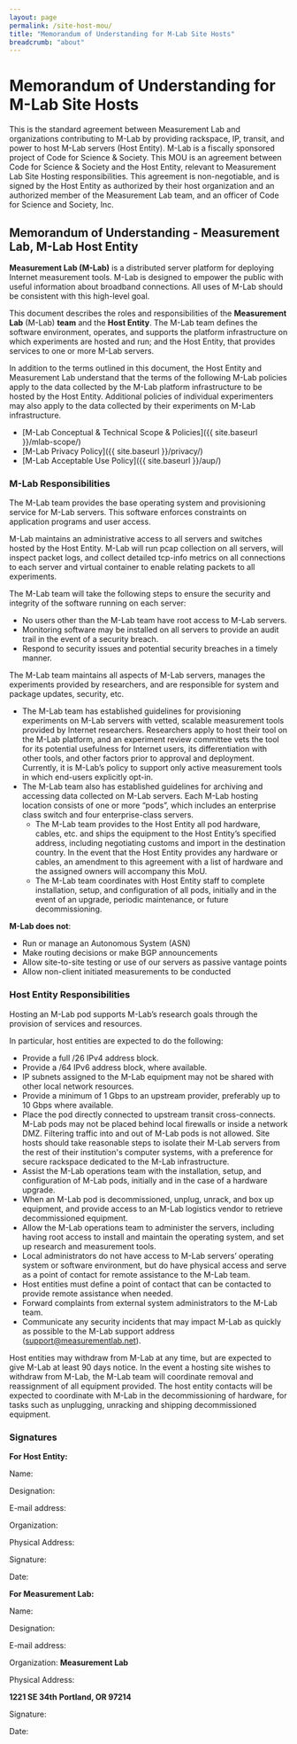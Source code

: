 ```yaml
---
layout: page
permalink: /site-host-mou/
title: "Memorandum of Understanding for M-Lab Site Hosts"
breadcrumb: "about"
---
```


# Memorandum of Understanding for M-Lab Site Hosts

This is the standard agreement between Measurement Lab and organizations contributing to M-Lab by providing rackspace, IP, transit, and power to host M-Lab servers (Host Entity). M-Lab is a fiscally sponsored project of Code for Science & Society. This MOU is an agreement between Code for Science & Society and the Host Entity, relevant to Measurement Lab Site Hosting responsibilities. This agreement is non-negotiable, and is signed by the Host Entity as authorized by their host organization and  an authorized member of the Measurement Lab team, and an officer of Code for Science and Society, Inc.

## Memorandum of Understanding - Measurement Lab, M-Lab Host Entity

**Measurement Lab (M-Lab)** is a distributed server platform for deploying Internet measurement tools. M-Lab is designed to empower the public with useful information about broadband connections. All uses of M-Lab should be consistent with this high-level goal.

This document describes the roles and responsibilities of the **Measurement Lab** (M-Lab) **team** and the **Host Entity**. The M-Lab team defines the software environment, operates, and supports the platform infrastructure on which experiments are hosted and run; and the Host Entity, that provides services to one or more M-Lab servers.

In addition to the terms outlined in this document, the Host Entity and Measurement Lab understand that the terms of the following M-Lab policies apply to the data collected by the M-Lab platform infrastructure to be hosted by the Host Entity. Additional policies of individual experimenters may also apply to the data collected by their experiments on M-Lab infrastructure.

* [M-Lab Conceptual & Technical Scope & Policies]({{ site.baseurl }}/mlab-scope/)
* [M-Lab Privacy Policy]({{ site.baseurl }}/privacy/)
* [M-Lab Acceptable Use Policy]({{ site.baseurl }}/aup/)

### M-Lab Responsibilities

The M-Lab team provides the base operating system and provisioning service for M-Lab servers. This software enforces constraints on application programs and user access.

M-Lab maintains an administrative access to all servers and switches hosted by the Host Entity. M-Lab will run pcap collection on all servers, will inspect packet logs, and collect detailed tcp-info metrics on all connections to each server and virtual container to enable relating packets to all experiments.

The M-Lab team will take the following steps to ensure the security and integrity of the software running on each server:

* No users other than the M-Lab team have root access to M-Lab servers.
* Monitoring software may be installed on all servers to provide an audit trail in the event of a security breach.
* Respond to security issues and potential security breaches in a timely manner.

The M-Lab team maintains all aspects of M-Lab servers, manages the experiments provided by researchers, and are responsible for system and package updates, security, etc.

* The M-Lab team has established guidelines for provisioning experiments on M-Lab servers with vetted, scalable measurement tools provided by Internet researchers. Researchers apply to host their tool on the M-Lab platform, and an experiment review committee vets the tool for its potential usefulness for Internet users, its differentiation with other tools, and other factors prior to approval and deployment. Currently, it is M-Lab’s policy to support only active measurement tools in which end-users explicitly opt-in.
* The M-Lab team also has established guidelines for archiving and accessing data collected on M-Lab servers.
Each M-Lab hosting location consists of one or more “pods”, which includes an enterprise class switch and four enterprise-class servers.
  * The M-Lab team provides to the Host Entity all pod hardware, cables, etc. and ships the equipment to the Host Entity’s specified address, including negotiating customs and import in the destination country. In the event that the Host Entity provides any hardware or cables, an amendment to this agreement with a list of hardware and the assigned owners will accompany this MoU.
  * The M-Lab team coordinates with Host Entity staff to complete installation, setup, and configuration of all pods, initially and in the event of an upgrade, periodic maintenance, or future decommissioning.

**M-Lab does not**:

* Run or manage an Autonomous System (ASN)
* Make routing decisions or make BGP announcements
* Allow site-to-site testing or use of our servers as passive vantage points
* Allow non-client initiated measurements to be conducted

### Host Entity Responsibilities

Hosting an M-Lab pod supports M-Lab’s research goals through the provision of services and resources.

In particular, host entities are expected to do the following:

* Provide a full /26 IPv4 address block.
* Provide a /64 IPv6 address block, where available.
* IP subnets assigned to the M-Lab equipment may not be shared with other local network resources.
* Provide a minimum of 1 Gbps to an upstream provider, preferably up to 10 Gbps where available.
* Place the pod directly connected to upstream transit cross-connects. M-Lab pods may not be placed behind local firewalls or inside a network DMZ. Filtering traffic into and out of M-Lab pods is not allowed. Site hosts should take reasonable steps to isolate their M-Lab servers from the rest of their institution's computer systems, with a preference for secure rackspace dedicated to the M-Lab infrastructure.
* Assist the M-Lab operations team with the installation, setup, and configuration of M-Lab pods, initially and in the case of a hardware upgrade.
* When an M-Lab pod is decommissioned, unplug, unrack, and box up equipment, and provide access to an M-Lab logistics vendor to retrieve decommissioned equipment.
* Allow the M-Lab operations team to administer the servers, including having root access to install and maintain the operating system, and set up research and measurement tools.
* Local administrators do not have access to M-Lab servers’ operating system or software environment, but do have physical access and serve as a point of contact for remote assistance to the M-Lab team.
* Host entities must define a point of contact that can be contacted to provide remote assistance when needed.
* Forward complaints from external system administrators to the M-Lab team.
* Communicate any security incidents that may impact M-Lab as quickly as possible to the M-Lab support address ([support@measurementlab.net](mailto:support@measurementlab.net)).

Host entities may withdraw from M-Lab at any time, but are expected to give M-Lab at least 90 days notice. In the event a hosting site wishes to withdraw from M-Lab, the M-Lab team will coordinate removal and reassignment of all equipment provided. The host entity contacts will be expected to coordinate with M-Lab in the decommissioning of hardware, for tasks such as unplugging, unracking and shipping decommissioned equipment.

### Signatures

**For Host Entity:**

Name:

Designation:

E-mail address:

Organization:

Physical Address:

Signature:

Date:

**For Measurement Lab:**

Name:

Designation:

E-mail address:

Organization: **Measurement Lab**

Physical Address:

**1221 SE 34th**
**Portland, OR 97214**

Signature:

Date:
